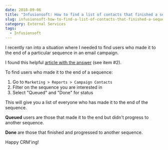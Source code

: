 ```yaml
---
date: 2018-09-06
title: "Infusionsoft: How to find a list of contacts that finished a sequence"
slug: infusionsoft-how-to-find-a-list-of-contacts-that-finished-a-sequence
category: External Services
tags:
  - Infusionsoft
---
```


I recently ran into a situation where I needed to find users who made it to the end of a particular sequence in an email campaign. 

I found this helpful [article with the answer](https://www.infusionsoft.com/business-success-blog/marketing/automation/campaign-reporting-demystified) (see item #2). 

To find users who made it to the end of a sequence: 
1. Go to `Marketing > Reports > Campaign Contacts` 
2. Filter on the sequence you are interested in
3. Select "Queued" and "Done" for status

This will give you a list of everyone who has made it to the end of the sequence. 

**Queued** users are those that made it to the end but didn't progress to another sequence.

**Done** are those that finished and progressed to another sequence. 

Happy CRM'ing!